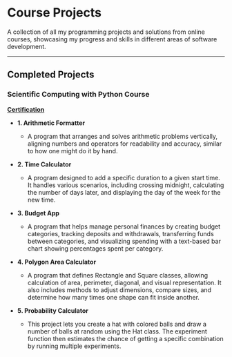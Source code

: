 # Course Projects

A collection of all my programming projects and solutions from online courses, showcasing my progress and skills in different areas of software development.

---

## Completed Projects

### Scientific Computing with Python Course

**[Certification](https://www.freecodecamp.org/certification/rodrigosapedroso/scientific-computing-with-python-v7)**  

* **1. Arithmetic Formatter**
    * A program that arranges and solves arithmetic problems vertically, aligning numbers and operators for readability and accuracy, similar to how one might do it by hand.

* **2. Time Calculator**
    * A program designed to add a specific duration to a given start time. It handles various scenarios, including crossing midnight, calculating the number of days later, and displaying the day of the week for the new time.

* **3. Budget App**
    * A program that helps manage personal finances by creating budget categories, tracking deposits and withdrawals, transferring funds between categories, and visualizing spending with a text-based bar chart showing percentages spent per category.

* **4. Polygon Area Calculator**
    * A program that defines Rectangle and Square classes, allowing calculation of area, perimeter, diagonal, and visual representation. It also includes methods to adjust dimensions, compare sizes, and determine how many times one shape can fit inside another.

* **5. Probability Calculator**    
    * This project lets you create a hat with colored balls and draw a number of balls at random using the Hat class. The experiment function then estimates the chance of getting a specific combination by running multiple experiments. 
